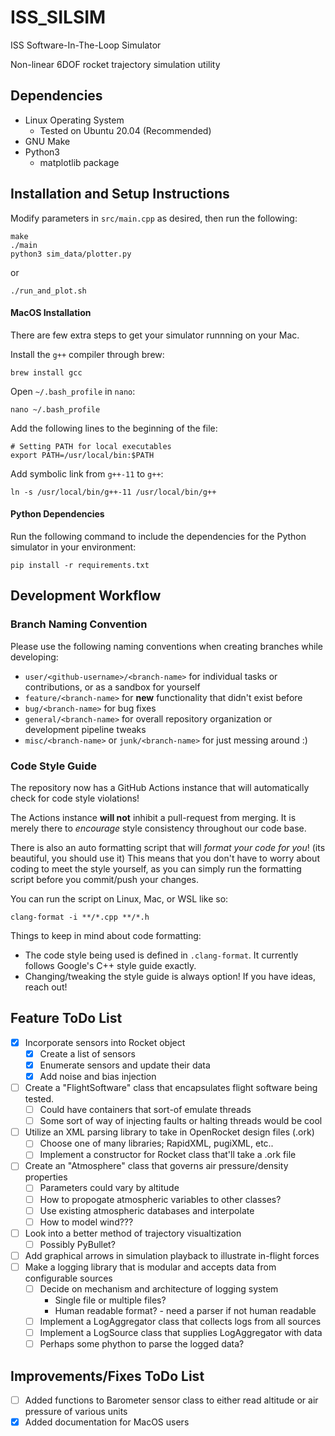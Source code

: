 # ISS_SILSIM

ISS Software-In-The-Loop Simulator

Non-linear 6DOF rocket trajectory simulation utility

## Dependencies
- Linux Operating System
	- Tested on Ubuntu 20.04 (Recommended)
- GNU Make
- Python3
	- matplotlib package

## Installation and Setup Instructions

Modify parameters in `src/main.cpp` as desired, then run the following:

```
make
./main
python3 sim_data/plotter.py
```
or
```
./run_and_plot.sh
```

#### MacOS Installation

There are few extra steps to get your simulator runnning on your Mac.

Install the `g++` compiler through brew:

```
brew install gcc
```

Open `~/.bash_profile` in `nano`:

```
nano ~/.bash_profile
```

Add the following lines to the beginning of the file:

```
# Setting PATH for local executables
export PATH=/usr/local/bin:$PATH
```

Add symbolic link from `g++-11` to `g++`:

```
ln -s /usr/local/bin/g++-11 /usr/local/bin/g++
```

#### Python Dependencies

Run the following command to include the dependencies for the Python simulator in your environment:

```
pip install -r requirements.txt
```


## Development Workflow

### Branch Naming Convention
Please use the following naming conventions when creating branches while developing:

- `user/<github-username>/<branch-name>` for individual tasks or contributions, or as a sandbox for yourself
- `feature/<branch-name>` for **new** functionality that didn't exist before
- `bug/<branch-name>` for bug fixes
- `general/<branch-name>` for overall repository organization or development pipeline tweaks
- `misc/<branch-name>` or `junk/<branch-name>` for just messing around :)

### Code Style Guide
The repository now has a GitHub Actions instance that will automatically check for code style violations!

The Actions instance **will not** inhibit a pull-request from merging. It is merely there to _encourage_ style consistency throughout our code base.

There is also an auto formatting script that will _format your code for you_! (its beautiful, you should use it) This means that you don't have to worry about coding to meet the style yourself, as you can simply run the formatting script before you commit/push your changes.

You can run the script on Linux, Mac, or WSL like so:
```
clang-format -i **/*.cpp **/*.h
```

Things to keep in mind about code formatting:
- The code style being used is defined in `.clang-format`. It currently follows Google's C++ style guide exactly.
- Changing/tweaking the style guide is always option! If you have ideas, reach out!



## Feature ToDo List

- [x] Incorporate sensors into Rocket object
	- [x] Create a list of sensors
	- [x] Enumerate sensors and update their data
	- [x] Add noise and bias injection
- [ ] Create a "FlightSoftware" class that encapsulates flight software being tested.
	- [ ] Could have containers that sort-of emulate threads
	- [ ] Some sort of way of injecting faults or halting threads would be cool
- [ ] Utilize an XML parsing library to take in OpenRocket design files (.ork)
	- [ ] Choose one of many libraries; RapidXML, pugiXML, etc..
	- [ ] Implement a constructor for Rocket class that'll take a .ork file
- [ ] Create an "Atmosphere" class that governs air pressure/density properties
	- [ ] Parameters could vary by altitude
	- [ ] How to propogate atmospheric variables to other classes?
	- [ ] Use existing atmospheric databases and interpolate
	- [ ] How to model wind???
- [ ] Look into a better method of trajectory visualtization
	- [ ] Possibly PyBullet?
- [ ] Add graphical arrows in simulation playback to illustrate in-flight forces
- [ ] Make a logging library that is modular and accepts data from configurable sources
	- [ ] Decide on mechanism and architecture of logging system
		- Single file or multiple files?
		- Human readable format? - need a parser if not human readable
	- [ ] Implement a LogAggregator class that collects logs from all sources
	- [ ] Implement a LogSource class that supplies LogAggregator with data 
	- [ ] Perhaps some phython to parse the logged data?

## Improvements/Fixes ToDo List

- [ ] Added functions to Barometer sensor class to either read altitude or air pressure of various units
- [x] Added documentation for MacOS users
